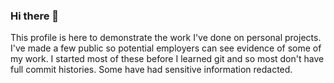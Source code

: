 ### Hi there 👋
This profile is here to demonstrate the work I've done on personal projects. I've made a few public so potential employers can see evidence of some of my work.
I started most of these before I learned git and so most don't have full commit histories. Some have had sensitive information redacted.
